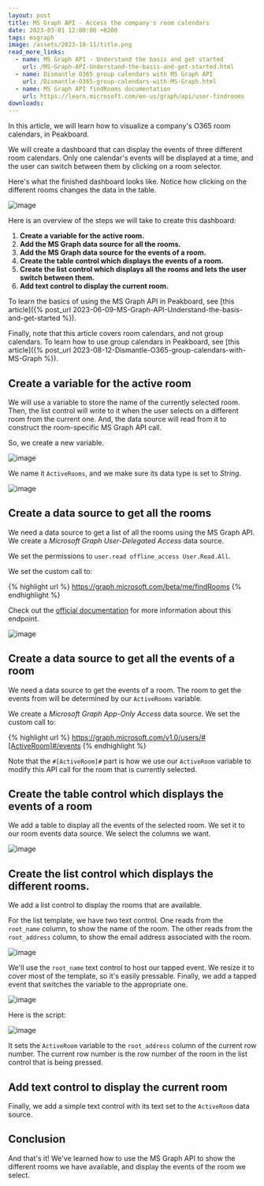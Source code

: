 ```yaml
---
layout: post
title: MS Graph API - Access the company's room calendars
date: 2023-03-01 12:00:00 +0200
tags: msgraph
image: /assets/2023-10-11/title.png
read_more_links:
  - name: MS Graph API - Understand the basis and get started
    url: /MS-Graph-API-Understand-the-basis-and-get-started.html
  - name: Dismantle O365 group calendars with MS Graph API
    url: /Dismantle-O365-group-calendars-with-MS-Graph.html
  - name: MS Graph API findRooms documentation
    url: https://learn.microsoft.com/en-us/graph/api/user-findrooms
downloads:
---
```

In this article, we will learn how to visualize a company's O365 room calendars, in Peakboard.

We will create a dashboard that can display the events of three different room calendars. Only one calendar's events will be displayed at a time, and the user can switch between them by clicking on a room selector.

Here's what the finished dashboard looks like. Notice how clicking on the different rooms changes the data in the table.

![image](/assets/2023-10-11/010.gif)

Here is an overview of the steps we will take to create this dashboard:

1. **Create a variable for the active room.**
1. **Add the MS Graph data source for all the rooms.**
1. **Add the MS Graph data source for the events of a room.**
1. **Create the table control which displays the events of a room.**
1. **Create the list control which displays all the rooms and lets the user switch between them.**
1. **Add text control to display the current room.**

To learn the basics of using the MS Graph API in Peakboard, see [this article]({% post_url 2023-06-09-MS-Graph-API-Understand-the-basis-and-get-started %}).

Finally, note that this article covers room calendars, and not group calendars. To learn how to use group calendars in Peakboard, see [this article]({% post_url 2023-08-12-Dismantle-O365-group-calendars-with-MS-Graph %}).


## Create a variable for the active room

We will use a variable to store the name of the currently selected room. Then, the list control will write to it when the user selects on a different room from the current one. And, the data source will read from it to construct the room-specific MS Graph API call.

So, we create a new variable.

![image](/assets/2023-10-11/020.png)


We name it `ActiveRooms`, and we make sure its data type is set to *String*.

![image](/assets/2023-10-11/030.png)


## Create a data source to get all the rooms

We need a data source to get a list of all the rooms using the MS Graph API. We create a *Microsoft Graph User-Delegated Access* data source.

We set the permissions to `user.read offline_access User.Read.All`.

We set the custom call to:

{% highlight url %}
https://graph.microsoft.com/beta/me/findRooms
{% endhighlight %}

Check out the [official documentation](https://learn.microsoft.com/en-us/graph/api/user-findrooms) for more information about this endpoint.


![image](/assets/2023-10-11/040.png)


## Create a data source to get all the events of a room

We need a data source to get the events of a room. The room to get the events from will be determined by our `ActiveRooms` variable.

We create a *Microsoft Graph App-Only Access* data source. We set the custom call to:

{% highlight url %}
https://graph.microsoft.com/v1.0/users/#[ActiveRoom]#/events
{% endhighlight %}

Note that the `#[ActiveRoom]#` part is how we use our `ActiveRoom` variable to modify this API call for the room that is currently selected.


## Create the table control which displays the events of a room

We add a table to display all the events of the selected room. We set it to our room events data source. We select the columns we want.

![image](/assets/2023-10-11/050.png)


## Create the list control which displays the different rooms.

We add a list control to display the rooms that are available.

For the list template, we have two text control. One reads from the `root_name` column, to show the name of the room. The other reads from the `root_address` column, to show the email address associated with the room.

![image](/assets/2023-10-11/060.png)

We'll use the `root_name` text control to host our tapped event. We resize it to cover most of the template, so it's easily pressable. Finally, we add a tapped event that switches the variable to the appropriate one.

![image](/assets/2023-10-11/070.png)

Here is the script:

![image](/assets/2023-10-11/080.png)

It sets the `ActiveRoom` variable to the `root_address` column of the current row number. The current row number is the row number of the room in the list control that is being pressed.

## Add text control to display the current room

Finally, we add a simple text control with its text set to the `ActiveRoom` data source.

## Conclusion

And that's it! We've learned how to use the MS Graph API to show the different rooms we have available, and display the events of the room we select.
